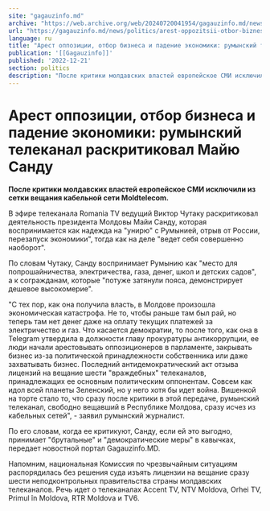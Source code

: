 ```yaml
---
site: "gagauzinfo.md"
archive: "https://web.archive.org/web/20240720041954/gagauzinfo.md/news/politics/arest-oppozitsii-otbor-biznesa-i-padenie-ekonomiki-ruminskii-telekanal-raskritikoval-maiyu-sandu"
url: "https://gagauzinfo.md/news/politics/arest-oppozitsii-otbor-biznesa-i-padenie-ekonomiki-ruminskii-telekanal-raskritikoval-maiyu-sandu"
language: ru
title: "Арест оппозиции, отбор бизнеса и падение экономики: румынский телеканал раскритиковал Майю Санду"
publication: '[[Gagauzinfo]]'
published: '2022-12-21'
section: politics
description: "После критики молдавских властей европейское СМИ исключили из сетки вещания кабельной сети Moldtelecom."
---
```


# Арест оппозиции, отбор бизнеса и падение экономики: румынский телеканал раскритиковал Майю Санду

**После критики молдавских властей европейское СМИ исключили из сетки вещания кабельной сети Moldtelecom.**

В эфире телеканала Romania TV ведущий Виктор Чутаку раскритиковал деятельность президента Молдовы Майи Санду, которая воспринимается как надежда на "унирю" с Румынией, отрыв от России, перезапуск экономики", тогда как на деле "ведет себя совершенно наоборот".

По словам Чутаку, Санду воспринимает Румынию как "место для попрошайничества, электричества, газа, денег, школ и детских садов", а к согражданам, которые "потуже затянули пояса, демонстрирует дешевое высокомерие".

"С тех пор, как она получила власть, в Молдове произошла экономическая катастрофа. Не то, чтобы раньше там был рай, но теперь там нет денег даже на оплату текущих платежей за электричество и газ. Что касается демократии, то после того, как она в Telegram утвердила в должности главу прокуратуры антикоррупции, ее люди начали арестовывать оппозиционеров в парламенте, закрывать бизнес из-за политической принадлежности собственника или даже захватывать бизнес. Последний антидемократический акт отзыва лицензий на вещание шести "враждебных" телеканалов, принадлежащих ее основным политическим оппонентам. Совсем как идол всей планеты Зеленский, но у него хотя бы идет война. Вишенкой на торте стало то, что сразу после критики в этой передаче, румынский телеканал, свободно вещавший в Республике Молдова, сразу исчез из кабельных сетей", - заявил румынский журналист.

По его словам, когда ее критикуют, Санду, если ей это выгодно, принимает "брутальные" и "демократические меры" в кавычках, передает новостной портал Gagauzinfo.MD.

Напомним, национальная Комиссия по чрезвычайным ситуациям распорядилась без решения суда изъять лицензии на вещание сразу шести неподконтрольных правительства страны молдавских телеканалов. Речь идет о телеканалах Accent TV, NTV Moldova, Orhei TV, Primul în Moldova, RTR Moldova и TV6.